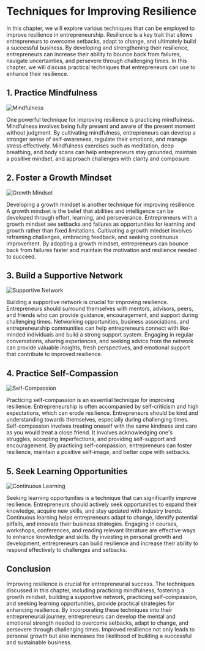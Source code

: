Techniques for Improving Resilience
============================================

In this chapter, we will explore various techniques that can be employed to improve resilience in entrepreneurship. Resilience is a key trait that allows entrepreneurs to overcome setbacks, adapt to change, and ultimately build a successful business. By developing and strengthening their resilience, entrepreneurs can increase their ability to bounce back from failures, navigate uncertainties, and persevere through challenging times. In this chapter, we will discuss practical techniques that entrepreneurs can use to enhance their resilience.

**1. Practice Mindfulness**
---------------------------

![Mindfulness](https://images.unsplash.com/photo-1561307706-9e8d5b5357fd)

One powerful technique for improving resilience is practicing mindfulness. Mindfulness involves being fully present and aware of the present moment without judgment. By cultivating mindfulness, entrepreneurs can develop a stronger sense of self-awareness, regulate their emotions, and manage stress effectively. Mindfulness exercises such as meditation, deep breathing, and body scans can help entrepreneurs stay grounded, maintain a positive mindset, and approach challenges with clarity and composure.

**2. Foster a Growth Mindset**
------------------------------

![Growth Mindset](https://images.unsplash.com/photo-1590025124616-d20f16a43c7d)

Developing a growth mindset is another technique for improving resilience. A growth mindset is the belief that abilities and intelligence can be developed through effort, learning, and perseverance. Entrepreneurs with a growth mindset see setbacks and failures as opportunities for learning and growth rather than fixed limitations. Cultivating a growth mindset involves reframing challenges, embracing feedback, and seeking continuous improvement. By adopting a growth mindset, entrepreneurs can bounce back from failures faster and maintain the motivation and resilience needed to succeed.

**3. Build a Supportive Network**
---------------------------------

![Supportive Network](https://images.unsplash.com/photo-1525196567108-f20a426b0a5c)

Building a supportive network is crucial for improving resilience. Entrepreneurs should surround themselves with mentors, advisors, peers, and friends who can provide guidance, encouragement, and support during challenging times. Networking opportunities, business associations, and entrepreneurship communities can help entrepreneurs connect with like-minded individuals and build a strong support system. Engaging in regular conversations, sharing experiences, and seeking advice from the network can provide valuable insights, fresh perspectives, and emotional support that contribute to improved resilience.

**4. Practice Self-Compassion**
-------------------------------

![Self-Compassion](https://images.unsplash.com/photo-1524781378170-ea2b663dc8f3)

Practicing self-compassion is an essential technique for improving resilience. Entrepreneurship is often accompanied by self-criticism and high expectations, which can erode resilience. Entrepreneurs should be kind and understanding towards themselves, especially during challenging times. Self-compassion involves treating oneself with the same kindness and care as you would treat a close friend. It involves acknowledging one's struggles, accepting imperfections, and providing self-support and encouragement. By practicing self-compassion, entrepreneurs can foster resilience, maintain a positive self-image, and better cope with setbacks.

**5. Seek Learning Opportunities**
----------------------------------

![Continuous Learning](https://images.unsplash.com/photo-1541185933-ef06e5840d9d)

Seeking learning opportunities is a technique that can significantly improve resilience. Entrepreneurs should actively seek opportunities to expand their knowledge, acquire new skills, and stay updated with industry trends. Continuous learning helps entrepreneurs adapt to change, identify potential pitfalls, and innovate their business strategies. Engaging in courses, workshops, conferences, and reading relevant literature are effective ways to enhance knowledge and skills. By investing in personal growth and development, entrepreneurs can build resilience and increase their ability to respond effectively to challenges and setbacks.

**Conclusion**
--------------

Improving resilience is crucial for entrepreneurial success. The techniques discussed in this chapter, including practicing mindfulness, fostering a growth mindset, building a supportive network, practicing self-compassion, and seeking learning opportunities, provide practical strategies for enhancing resilience. By incorporating these techniques into their entrepreneurial journey, entrepreneurs can develop the mental and emotional strength needed to overcome setbacks, adapt to change, and persevere through challenging times. Improved resilience not only leads to personal growth but also increases the likelihood of building a successful and sustainable business.

